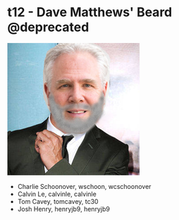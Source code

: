 # t12 - Dave Matthews' Beard @deprecated
![Team Goslings](images/teamGoslings.jpeg)
* Charlie Schoonover, wschoon, wcschoonover
* Calvin Le, calvinle, calvinle
* Tom Cavey, tomcavey, tc30
* Josh Henry, henryjb9, henryjb9
